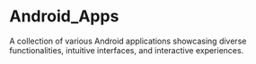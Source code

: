 # Android_Apps
A collection of various Android applications showcasing diverse functionalities, intuitive interfaces, and interactive experiences.
